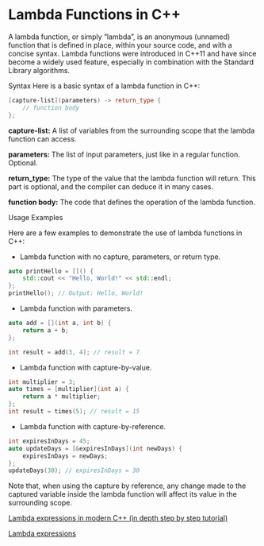 # Lambda Functions in C++
A lambda function, or simply “lambda”, is an anonymous (unnamed) function that is defined in place, within your source code, and with a concise syntax. Lambda functions were introduced in C++11 and have since become a widely used feature, especially in combination with the Standard Library algorithms.

Syntax
Here is a basic syntax of a lambda function in C++:

```cpp
[capture-list](parameters) -> return_type {
    // function body
};
```

**capture-list:** A list of variables from the surrounding scope that the lambda function can access.

**parameters:** The list of input parameters, just like in a regular function. Optional.

**return_type:** The type of the value that the lambda function will return. This part is optional, and the compiler can deduce it in many cases.

**function body:** The code that defines the operation of the lambda function.

Usage Examples

Here are a few examples to demonstrate the use of lambda functions in C++:

- Lambda function with no capture, parameters, or return type.

```cpp
auto printHello = []() {
    std::cout << "Hello, World!" << std::endl;
};
printHello(); // Output: Hello, World!
```

- Lambda function with parameters.

```cpp
auto add = [](int a, int b) {
    return a + b;
};

int result = add(3, 4); // result = 7
```

- Lambda function with capture-by-value.

```cpp
int multiplier = 3;
auto times = [multiplier](int a) {
    return a * multiplier;
};
int result = times(5); // result = 15
```

- Lambda function with capture-by-reference.

```cpp
int expiresInDays = 45;
auto updateDays = [&expiresInDays](int newDays) {
    expiresInDays = newDays;
};
updateDays(30); // expiresInDays = 30
```
Note that, when using the capture by reference, any change made to the captured variable inside the lambda function will affect its value in the surrounding scope.

[Lambda expressions in modern C++ (in depth step by step tutorial)](https://www.youtube.com/watch?v=MH8mLFqj-n8)

[Lambda expressions](https://en.cppreference.com/w/cpp/language/lambda)
